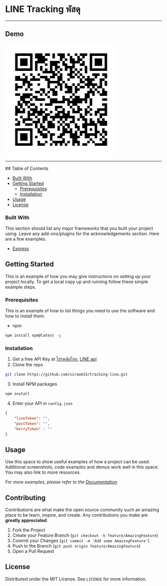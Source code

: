 

<h1>LINE Tracking พัสดุ</h1>
<hr />

## Demo 
![QR code](https://github.com/siraom15/tracking-line/blob/main/img/488wtglz.png?raw=true)

<hr />
<!-- TABLE OF CONTENTS -->
## Table of Contents

* [Built With](#built-with)
* [Getting Started](#getting-started)
  * [Prerequisites](#prerequisites)
  * [Installation](#installation)
* [Usage](#usage)
* [License](#license)




### Built With
This section should list any major frameworks that you built your project using. Leave any add-ons/plugins for the acknowledgements section. Here are a few examples.
* [Express](https://expressjs.com/)



<!-- GETTING STARTED -->
## Getting Started

This is an example of how you may give instructions on setting up your project locally.
To get a local copy up and running follow these simple example steps.

### Prerequisites

This is an example of how to list things you need to use the software and how to install them.
* npm
```sh
npm install npm@latest -g
```

### Installation

1. Get a free API Key at [ไปรษณีย์ไทย](https://www.thailandpost.co.th/th/index/), [LINE api](https://developers.line.biz/)
2. Clone the repo
```sh
git clone https://github.com/siraom15/tracking-line.git
```
3. Install NPM packages
```sh
npm install
```
4. Enter your API in `config.json`
```JSON
{
    "lineToken": "",
    "postToken": "",
    "kerryToken" : ""
}
```



<!-- USAGE EXAMPLES -->
## Usage

Use this space to show useful examples of how a project can be used. Additional screenshots, code examples and demos work well in this space. You may also link to more resources.

_For more examples, please refer to the [Documentation](https://example.com)_






<!-- CONTRIBUTING -->
## Contributing

Contributions are what make the open source community such an amazing place to be learn, inspire, and create. Any contributions you make are **greatly appreciated**.

1. Fork the Project
2. Create your Feature Branch (`git checkout -b feature/AmazingFeature`)
3. Commit your Changes (`git commit -m 'Add some AmazingFeature'`)
4. Push to the Branch (`git push origin feature/AmazingFeature`)
5. Open a Pull Request



<!-- LICENSE -->
## License

Distributed under the MIT License. See `LICENSE` for more information.








